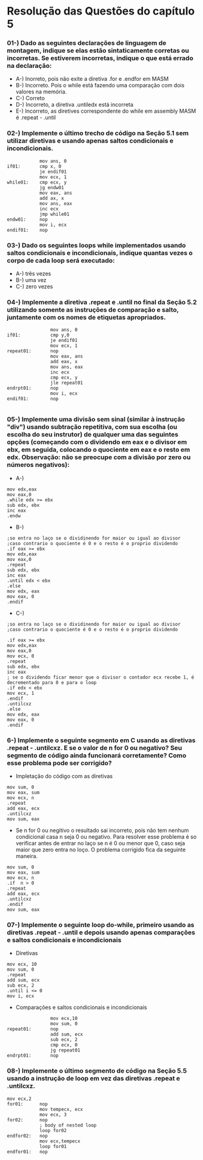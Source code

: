 # Resolução das Questões do capítulo 5

### 01-) Dado as seguintes declarações de linguagem de montagem, indique se elas estão sintaticamente corretas ou incorretas. Se estiverem incorretas, indique o que está errado na declaração:
- A-) Inorreto, pois não exite a diretiva .for e .endfor em MASM
- B-) Incorreto. Pois o while está fazendo uma comparação com dois valores na memória.
- C-) Correto
- D-) Incorreto, a diretiva .untiledx está incorreta
- E-) Incorreto, as diretives correspondente do while em assembly MASM é .repeat - .until

### 02-) Implemente o último trecho de código na Seção 5.1 sem utilizar diretivas e usando apenas saltos condicionais e incondicionais.
```assembly
            mov ans, 0
if01:       cmp x, 0 
            je endif01
            mov ecx, 1
while01:    cmp ecx, y
            jg endw01
            mov eax, ans
            add ax, x
            mov ans, eax
            inc ecx
            jmp while01
endw01:     nop
            mov i, ecx
endif01:    nop
```

### 03-) Dado os seguintes loops while implementados usando saltos condicionais e incondicionais, indique quantas vezes o corpo de cada loop será executado:

- A-) três vezes
- B-) uma vez
- C-) zero vezes

### 04-) Implemente a diretiva .repeat e .until no final da Seção 5.2 utilizando somente as instruções de comparação e salto, juntamente com os nomes de etiquetas apropriados.

```assembly
                mov ans, 0
if01:           cmp y,0
                je endif01
                mov ecx, 1
repeat01:       nop
                mov eax, ans
                add eax, x
                mov ans, eax
                inc ecx
                cmp ecx, y
                jle repeat01
endrpt01:       nop
                mov i, ecx
endif01:        nop
                
```

### 05-) Implemente uma divisão sem sinal (similar à instrução "div") usando subtração repetitiva, com sua escolha (ou escolha do seu instrutor) de qualquer uma das seguintes opções (começando com o dividendo em eax e o divisor em ebx, em seguida, colocando o quociente em eax e o resto em edx. Observação: não se preocupe com a divisão por zero ou números negativos):

- A-)
```assembly
mov edx,eax
mov eax,0
.while edx >= ebx
sub edx, ebx
inc eax
.endw
```
- B-)
```assembly
;so entra no laço se o dividinendo for maior ou igual ao divisor
;caso contrario o quociente é 0 e o resto é o proprio dividendo
.if eax >= ebx
mov edx,eax
mov eax,0
.repeat
sub edx, ebx
inc eax
.until edx < ebx
.else
mov edx, eax
mov eax, 0
.endif
```

- C-)
```assembly
;so entra no laço se o dividinendo for maior ou igual ao divisor
;caso contrario o quociente é 0 e o resto é o proprio dividendo

.if eax >= ebx
mov edx,eax
mov eax,0
mov ecx, 0
.repeat
sub edx, ebx
inc eax
; se o dividendo ficar menor que o divisor o contador ecx recebe 1, é decrementado para 0 e para o loop
.if edx < ebx
mov ecx, 1
.endif
.untilcxz
.else
mov edx, eax
mov eax, 0
.endif
```

### 6-) Implemente o seguinte segmento em C usando as diretivas .repeat - .untilcxz. E se o valor de n for 0 ou negativo? Seu segmento de código ainda funcionará corretamente? Como esse problema pode ser corrigido?

- Impletação do código com as diretivas
```assembly
mov sum, 0
mov eax, sum
mov ecx, n
.repeat
add eax, ecx
.untilcxz
mov sum, eax
```
- Se n for 0 ou negitivo o resultado sai incorreto, pois não tem nenhum condicional casa n seja 0 ou negativo. Para resolver esse problema é so verificar antes de entrar no laço se n é 0 ou menor que 0, caso seja maior que zero entra no loço. O problema corrigido fica da seguinte maneira.

```assembly
mov sum, 0
mov eax, sum
mov ecx, n
.if  n > 0
.repeat
add eax, ecx
.untilcxz
.endif
mov sum, eax
```

### 07-) Implemente o seguinte loop do-while, primeiro usando as diretivas .repeat - .until e depois usando apenas comparações e saltos condicionais e incondicionais
- Diretivas
```assembly
mov ecx, 10
mov sum, 0
.repeat
add sum, ecx
sub ecx, 2
.until i <= 0
mov i, ecx
```

- Comparações e saltos condicionais e incondicionais
```assembly
                mov ecx,10
                mov sum, 0
repeat01:       nop    
                add sum, ecx
                sub ecx, 2
                cmp ecx, 0
                jg repeat01
endrpt01:       nop
```
### 08-) Implemente o último segmento de código na Seção 5.5 usando a instrução de loop em vez das diretivas .repeat e .untilcxz.

```assembly
mov ecx,2
for01:      nop
            mov tempecx, ecx
            mov ecx, 3
for02:      nop 
            ; body of nested loop
            loop for02
endfor02:   nop
            mov ecx,tempecx
            loop for01
endfor01:   nop
```










